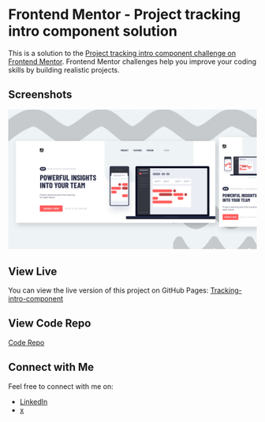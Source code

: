 # Frontend Mentor - Project tracking intro component solution

This is a solution to the [Project tracking intro component challenge on Frontend Mentor](https://www.frontendmentor.io/challenges/project-tracking-intro-component-5d289097500fcb331a67d80e). Frontend Mentor challenges help you improve your coding skills by building realistic projects. 

## Screenshots

![Screenshot 1](img/screenshot.png)

## View Live

You can view the live version of this project on GitHub Pages: [Tracking-intro-component](https://iamupo.github.io/FrontendMentor-Solutions/tracking-intro-component/)

## View Code Repo
[Code Repo](https://github.com/IamUPO/FrontendMentor-Solutions/tree/main/tracking-intro-component/)

## Connect with Me

Feel free to connect with me on:

- [LinkedIn](https://www.linkedin.com/in/iamupo/)
- [x](https://www.x.com/iamupo/)
